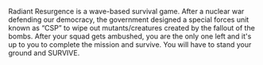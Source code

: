 Radiant Resurgence is a wave-based survival game. After a nuclear war defending our democracy, the government designed a special forces unit known as “CSP” to wipe out mutants/creatures created by the fallout of the bombs. After your squad gets ambushed, you are the only one left and it's up to you to complete the mission and survive. You will have to stand your ground and SURVIVE.
